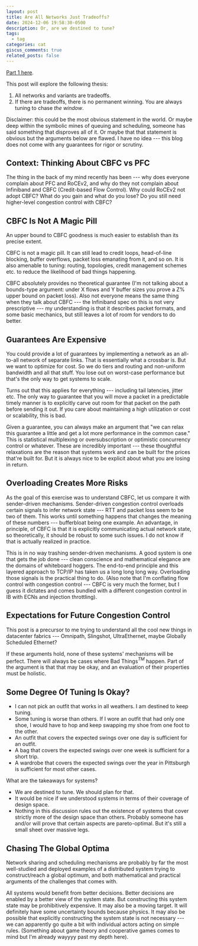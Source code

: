 ```yaml
---
layout: post
title: Are All Networks Just Tradeoffs?
date: 2024-12-06 19:58:30-0500
description: Or, are we destined to tune?
tags:
  - tag
categories: cat
giscus_comments: true
related_posts: false
---
```

[Part 1 here](https://ankushja.in/blog/2024/credits-flow-congestion/).

This post will explore the following thesis:
1. All networks and variants are tradeoffs.
2. If there are tradeoffs, there is no permanent winning. You are always tuning to chase _the window_.

Disclaimer: this could be the most obvious statement in the world. Or maybe deep within the symbolic mines of queuing and scheduling, someone has said something that disproves all of it. Or maybe that that statement is obvious but the arguments below are flawed. I have no idea --- this blog does not come with any guarantees for rigor or scrutiny.
## Context: Thinking About CBFC vs PFC
The thing in the back of my mind recently has been --- why does everyone complain about PFC and RoCEv2, and why do they not complain about Infiniband and CBFC (Credit-based Flow Control). Why could RoCEv2 not adopt CBFC? What do you gain and what do you lose? Do you still need higher-level congestion control with CBFC?
## CBFC Is Not A Magic Pill
An upper bound to CBFC goodness is much easier to establish than its precise extent.

CBFC is not a magic pill. It can still lead to credit loops, head-of-line blocking, buffer overflows, packet loss emanating from it, and so on. It is also amenable to tuning: routing, topologies, credit management schemes etc. to reduce the likelihood of bad things happening.

CBFC absolutely provides no theoretical guarantee (I'm not talking about a bounds-type argument: under X flows and Y buffer sizes you prove a Z\% upper bound on packet loss). Also not everyone means the same thing when they talk about CBFC --- the Infiniband spec on this is not very prescriptive --- my understanding is that it describes packet formats, and some basic mechanics, but still leaves a lot of room for vendors to do better.
## Guarantees Are Expensive
You could provide a lot of guarantees by implementing a network as an all-to-all network of separate links. That is essentially what a crossbar is. But we want to optimize for cost. So we do tiers and routing and non-uniform bandwidth and all that stuff. You lose out on worst-case performance but that's the only way to get systems to scale.

Turns out that this applies for everything --- including tail latencies, jitter etc. The only way to guarantee that you will move a packet in a predictable timely manner is to explicitly carve out room for that packet on the path before sending it out. If you care about maintaining a high utilization or cost or scalability, this is bad.

Given a guarantee, you can always make an argument that "we can relax this guarantee a little and get a lot more performance in the common case." This is statistical multiplexing or oversubscription or optimistic concurrency control or whatever. These are incredibly important --- these thoughtful relaxations are the reason that systems work and can be built for the prices that're built for. But it is always nice to be explicit about what you are losing in return.
## Overloading Creates More Risks
As the goal of this exercise was to understand CBFC, let us compare it with sender-driven mechanisms. Sender-driven congestion control overloads certain signals to infer network state --- RTT and packet loss seem to be two of them. This works until something happens that changes the meaning of these numbers --- bufferbloat being one example. An advantage, in principle, of CBFC is that it is explicitly communicating actual network state, so theoretically, it should be robust to some such issues. I do not know if that is actually realized in practice.

This is in no way trashing sender-driven mechanisms. A good system is one that gets the job done --- clean conscience and mathematical elegance are the domains of whiteboard hoggers. The end-to-end principle and this layered approach to TCP/IP has taken us a long long long way. Overloading those signals is the practical thing to do. (Also note that I'm conflating flow control with congestion control --- CBFC is very much the former, but I guess it dictates and comes bundled with a different congestion control in IB with ECNs and injection throttling).
## Expectations for Future Congestion Control
This post is a precursor to me trying to understand all the cool new things in datacenter fabrics --- Omnipath, Slingshot, UltraEthernet, maybe Globally Scheduled Ethernet?

If these arguments hold, none of these systems' mechanisms will be perfect. There will always be cases where Bad Things$^{TM}$ happen. Part of the argument is that that may be okay, and an evaluation of their properties must be holistic.
## Some Degree Of Tuning Is Okay?
- I can not pick an outfit that works in all weathers. I am destined to keep tuning.
- Some tuning is worse than others. If I wore an outfit that had only one shoe, I would have to hop and keep swapping my shoe from one foot to the other. 
- An outfit that covers the expected swings over one day is sufficient for an outfit.
- A bag that covers the expected swings over one week is sufficient for a short trip.
- A wardrobe that covers the expected swings over the year in Pittsburgh is sufficient for most other cases.

What are the takeaways for systems?
- We are destined to tune. We should plan for that.
- It would be nice if we understood systems in terms of their coverage of design space.
- Nothing in this discussion rules out the existence of systems that cover strictly more of the design space than others. Probably someone has and/or will prove that certain aspects are pareto-optimal. But it's still a small sheet over massive legs.

## Chasing The Global Optima
Network sharing and scheduling mechanisms are probably by far the most well-studied and deployed examples of a distributed system trying to construct/reach a global optimum, and both mathematical and practical arguments of the challenges that comes with.

All systems would benefit from better decisions. Better decisions are enabled by a better view of the system state. But constructing this system state may be prohibitively expensive. It may also be a moving target. It will definitely have some uncertainty bounds because physics. It may also be possible that explicitly constructing the system state is not necessary --- we can apparently go quite a bit with individual actors acting on simple rules. (Something about game theory and cooperative games comes to mind but I'm already wayyyy past my depth here).